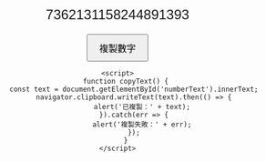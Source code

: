 <!DOCTYPE html>
<html lang="zh-Hant">
<head>
    <meta charset="UTF-8">
    <title>數字展示頁</title>
    <style>
        body {
            font-family: Arial, sans-serif;
            text-align: center;
            margin-top: 50px;
        }
        .number {
            font-size: 24px;
            margin-bottom: 20px;
        }
        button {
            padding: 10px 20px;
            font-size: 16px;
            cursor: pointer;
        }
    </style>
</head>
<body>
    <div class="number" id="numberText">7362131158244891393</div>
    <button onclick="copyText()">複製數字</button>

    <script>
        function copyText() {
            const text = document.getElementById('numberText').innerText;
            navigator.clipboard.writeText(text).then(() => {
                alert('已複製：' + text);
            }).catch(err => {
                alert('複製失敗：' + err);
            });
        }
    </script>
</body>
</html>
